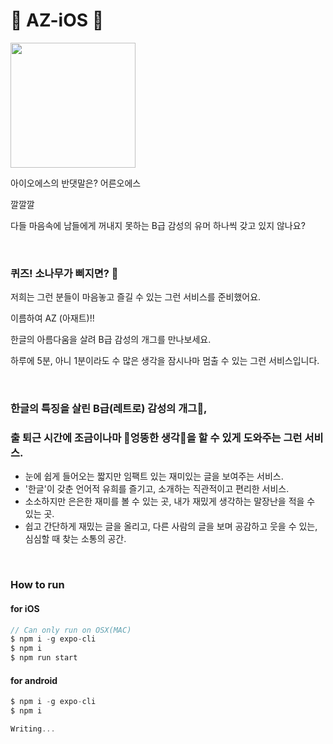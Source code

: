 # 🤣 AZ-iOS 🤣

<img width="200" src="https://user-images.githubusercontent.com/58504556/90659312-7c28e400-e27f-11ea-894e-f9f7733bdd6f.png">

아이오에스의 반댓말은? 어른오에스

깔깔깔

다들 마음속에 남들에게 꺼내지 못하는 B급 감성의 유머 하나씩 갖고 있지 않나요?

<br>

### 퀴즈! 소나무가 삐지면? 🌲

저희는 그런 분들이 마음놓고 즐길 수 있는 그런 서비스를 준비했어요.

이름하여 AZ (아재트)!!

한글의 아름다움을 살려 B급 감성의 개그를 만나보세요.

하루에 5분, 아니 1분이라도 수 많은 생각을 잠시나마 멈출 수 있는 그런 서비스입니다.

<br>

### 한글의 특징을 살린 B급(레트로) 감성의 개그🧀, 
### 출 퇴근 시간에 조금이나마 🍭엉뚱한 생각🍭을 할 수 있게 도와주는 그런 서비스.

- 눈에 쉽게 들어오는 짧지만 임팩트 있는 재미있는 글을 보여주는 서비스.
- '한글'이 갖춘 언어적 유희를 즐기고, 소개하는 직관적이고 편리한 서비스.
- 소소하지만 은은한 재미를 볼 수 있는 곳, 내가 재밌게 생각하는 말장난을 적을 수 있는 곳.
- 쉽고 간단하게 재밌는 글을 올리고, 다른 사람의 글을 보며 공감하고 웃을 수 있는, 심심할 때 찾는 소통의 공간.

<br>

### How to run

#### for iOS

```js
// Can only run on OSX(MAC)
$ npm i -g expo-cli
$ npm i
$ npm run start
```

#### for android
```js
$ npm i -g expo-cli
$ npm i

Writing...
```
